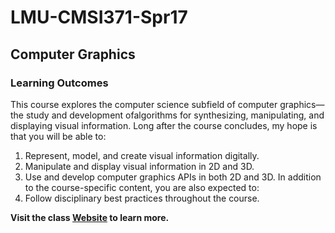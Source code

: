 # LMU-CMSI371-Spr17
## Computer Graphics

### Learning Outcomes

This course explores the computer science subfield of computer graphics—the study and development ofalgorithms for synthesizing, manipulating, and displaying visual information. Long after the course concludes, my hope is that you will be able to:
1. Represent, model, and create visual information digitally.
2. Manipulate and display visual information in 2D and 3D.
3. Use and develop computer graphics APIs in both 2D and 3D. 
In addition to the course-specific content, you are also expected to:
4. Follow disciplinary best practices throughout the course. 

**Visit the class [Website](http://myweb.lmu.edu/dondi/spring2017/cmsi371/) to learn more.**
